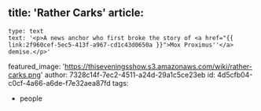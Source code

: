 title: 'Rather Carks'
article:
  -
    type: text
    text: '<p>A news anchor who first broke the story of <a href="{{ link:2f960cef-5ec5-413f-a967-cd1c43d0650a }}">Mox Proximus''</a> demise.</p>'
featured_image: 'https://thiseveningsshow.s3.amazonaws.com/wiki/rather-carks.png'
author: 7328c14f-7ec2-4511-a24d-29a1c5ce23eb
id: 4d5cfb04-c0cf-4a66-a6de-f7e32aea87fd
tags:
  - people
